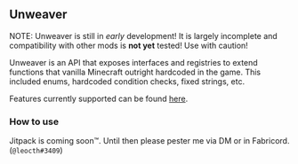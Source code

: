 ## Unweaver
NOTE: Unweaver is still in *early* development! It is largely incomplete and compatibility with other mods is **not yet** tested!
Use with caution!

Unweaver is an API that exposes interfaces and registries to extend functions that vanilla Minecraft outright hardcoded in the game.
This included enums, hardcoded condition checks, fixed strings, etc.

Features currently supported can be found [here](https://github.com/ConcernCraft/unweaver/wiki/Currently-Implemented-Features).

### How to use
Jitpack is coming soon™. Until then please pester me via DM or in Fabricord. (`@leocth#3409`)